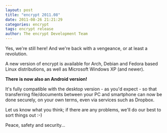 ```yaml
---
layout: post
title: "encrypt 2011.08"
date: 2011-08-26 21:21:29
categories: encrypt
tags: encrypt release
author: The encrypt Development Team
---
```

Yes, we're still here! And we're back with a vengeance, or at least a revolution.

A new version of encrypt is available for Arch, Debian and Fedora based Linux distributions, as well as Microsoft Windows XP (and newer).

**There is now also an Android version!**

It's fully compatible with the desktop version - as you'd expect - so that transferring file/documents between your PC and smartphone can now be done securely, on your own terms, even via services such as Dropbox.

Let us know what you think; if there are any problems, we'll do our best to sort things out :-)

Peace, safety and security...
